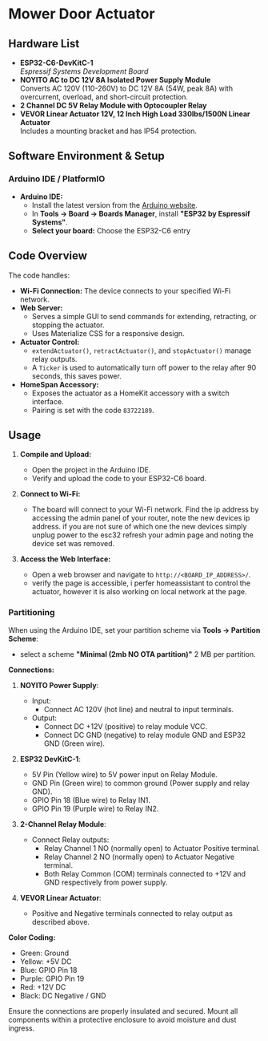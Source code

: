 # Mower Door Actuator

## Hardware List

- **ESP32-C6-DevKitC-1**  
  *Espressif Systems Development Board*
- **NOYITO AC to DC 12V 8A Isolated Power Supply Module**  
  Converts AC 120V (110-260V) to DC 12V 8A (54W, peak 8A) with overcurrent, overload, and short-circuit protection.
- **2 Channel DC 5V Relay Module with Optocoupler Relay**
- **VEVOR Linear Actuator 12V, 12 Inch High Load 330lbs/1500N Linear Actuator**  
  Includes a mounting bracket and has IP54 protection.

## Software Environment & Setup

### Arduino IDE / PlatformIO

- **Arduino IDE:**  
  - Install the latest version from the [Arduino website](https://www.arduino.cc/en/software).
  - In **Tools → Board → Boards Manager**, install **"ESP32 by Espressif Systems"**.  
  - **Select your board:** Choose the ESP32-C6 entry



## Code Overview

The code handles:
- **Wi-Fi Connection:** The device connects to your specified Wi-Fi network.
- **Web Server:**  
  - Serves a simple GUI to send commands for extending, retracting, or stopping the actuator.
  - Uses Materialize CSS for a responsive design.
- **Actuator Control:**  
  - `extendActuator()`, `retractActuator()`, and `stopActuator()` manage relay outputs.
  - A `Ticker` is used to automatically turn off power to the relay after 90 seconds, this saves power.
- **HomeSpan Accessory:**  
  - Exposes the actuator as a HomeKit accessory with a switch interface.
  - Pairing is set with the code `83722189`.

## Usage

1. **Compile and Upload:**  
   - Open the project in the Arduino IDE.
   - Verify and upload the code to your ESP32-C6 board. 
   
2. **Connect to Wi-Fi:**  
   - The board will connect to your Wi-Fi network. Find the ip address by accessing the admin panel of your router, note the new devices ip address. if you are not sure of which one the new devices simply unplug power to the esc32 refresh your admin page and noting the device set was removed. 
   
3. **Access the Web Interface:**  
   - Open a web browser and navigate to `http://<BOARD_IP_ADDRESS>/`.
   - verify the page is accessible, i perfer homeassistant to control the actuator, however it is also working on local network at the page.
    
### Partitioning

When using the Arduino IDE, set your partition scheme via **Tools → Partition Scheme**:
- select a scheme 
 **"Minimal (2mb NO OTA partition)"**   2 MB per partition.


**Connections:**

1. **NOYITO Power Supply**:
   - Input:
     - Connect AC 120V (hot line) and neutral to input terminals.
   - Output:
     - Connect DC +12V (positive) to relay module VCC.
     - Connect DC GND (negative) to relay module GND and ESP32 GND (Green wire).

2. **ESP32 DevKitC-1**:
   - 5V Pin (Yellow wire) to 5V power input on Relay Module.
   - GND Pin (Green wire) to common ground (Power supply and relay GND).
   - GPIO Pin 18 (Blue wire) to Relay IN1.
   - GPIO Pin 19 (Purple wire) to Relay IN2.

3. **2-Channel Relay Module**:
   - Connect Relay outputs:
     - Relay Channel 1 NO (normally open) to Actuator Positive terminal.
     - Relay Channel 2 NO (normally open) to Actuator Negative terminal.
     - Both Relay Common (COM) terminals connected to +12V and GND respectively from power supply.

4. **VEVOR Linear Actuator**:
   - Positive and Negative terminals connected to relay output as described above.

**Color Coding:**
- Green: Ground
- Yellow: +5V DC
- Blue: GPIO Pin 18
- Purple: GPIO Pin 19
- Red: +12V DC
- Black: DC Negative / GND

Ensure the connections are properly insulated and secured. Mount all components within a protective enclosure to avoid moisture and dust ingress.



